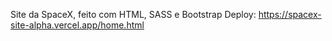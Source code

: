 Site da SpaceX, feito com HTML, SASS e Bootstrap
Deploy: https://spacex-site-alpha.vercel.app/home.html
